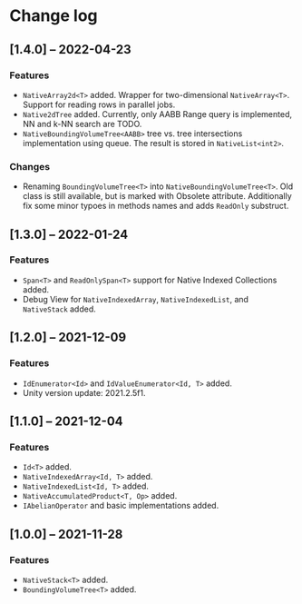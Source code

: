 # Change log

## [1.4.0] – 2022-04-23

### Features

- `NativeArray2d<T>` added. Wrapper for two-dimensional `NativeArray<T>`. Support for reading rows in parallel jobs.
- `Native2dTree` added. Currently, only AABB Range query is implemented, NN and k-NN search are TODO.
- `NativeBoundingVolumeTree<AABB>` tree vs. tree intersections implementation using queue. The result is stored in `NativeList<int2>`.

### Changes

- Renaming `BoundingVolumeTree<T>` into `NativeBoundingVolumeTree<T>`. Old class is still available, but is marked with Obsolete attribute. Additionally fix some minor typoes in methods names and adds `ReadOnly` substruct.

## [1.3.0] – 2022-01-24

### Features

- `Span<T>` and `ReadOnlySpan<T>` support for Native Indexed Collections added.
- Debug View for `NativeIndexedArray`, `NativeIndexedList`, and `NativeStack` added.

## [1.2.0] – 2021-12-09

### Features

- `IdEnumerator<Id>` and `IdValueEnumerator<Id, T>` added.
- Unity version update: 2021.2.5f1.

## [1.1.0] – 2021-12-04

### Features

- `Id<T>` added.
- `NativeIndexedArray<Id, T>` added.
- `NativeIndexedList<Id, T>` added.
- `NativeAccumulatedProduct<T, Op>` added.
- `IAbelianOperator` and basic implementations added.

## [1.0.0] ⁠– 2021-11-28

### Features

- `NativeStack<T>` added.
- `BoundingVolumeTree<T>` added.
